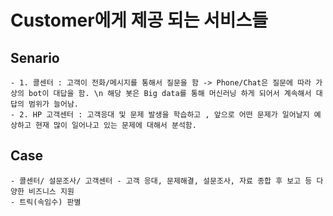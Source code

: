 # Customer에게 제공 되는 서비스들 


## Senario
    - 1. 콜센터 : 고객이 전화/메시지를 통해서 질문을 함 -> Phone/Chat은 질문에 따라 가상의 bot이 대답을 함. \n 해당 봇은 Big data를 통해 머신러닝 하게 되어서 계속해서 대답의 범위가 늘어남. 
    - 2. HP 고객센터 : 고객응대 및 문제 발생을 학습하고 , 앞으로 어떤 문제가 일어날지 예상하고 현재 많이 일어나고 있는 문제에 대해서 분석함.
    
## Case
    - 콜센터/ 설문조사/ 고객센터 - 고객 응대, 문제해결, 설문조사, 자료 종합 후 보고 등 다양한 비즈니스 지원
    - 트릭(속임수) 판별
